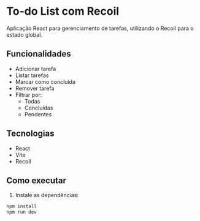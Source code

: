 # To-do List com Recoil

Aplicação React para gerenciamento de tarefas, utilizando o Recoil para o estado global.

## Funcionalidades

- Adicionar tarefa
- Listar tarefas
- Marcar como concluída
- Remover tarefa
- Filtrar por:
  - Todas
  - Concluídas
  - Pendentes

## Tecnologias

- React
- Vite
- Recoil

## Como executar

1. Instale as dependências:

```bash
npm install
npm run dev
